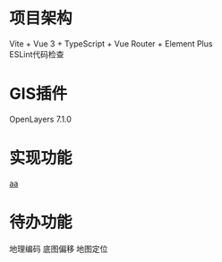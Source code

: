 # 项目架构
Vite + Vue 3 + TypeScript + Vue Router + Element Plus  
ESLint代码检查

# GIS插件
OpenLayers 7.1.0

# 实现功能
[aa](public/assets/menu.png)

# 待办功能
地理编码
底图偏移
地图定位